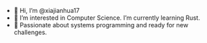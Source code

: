 - 👋 Hi, I’m @xiajianhua17
- 👀 I’m interested in Computer Science. I’m currently learning Rust.
- 🌱 Passionate about systems programming and ready for new challenges.
